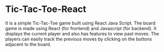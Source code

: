 # Tic-Tac-Toe-React
It is a simple Tic-Tac-Toe game built using React Java Script. The board game is made using React (for frontend) and Javascript (for backend).
It displays the current player and also has features to view past moves.
The players can easily track the previous moves by clicking on the buttons adjacent to the board.

